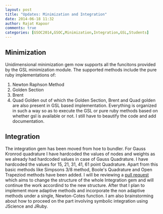 ```yaml
---
layout: post
title: "Updates: Minimization and Integration"
date: 2014-06-18 11:32
author: Rajat Kapoor
comments: true
categories: [GSOC2014,GSOC,Minimization,Integration,GSL,Students]
---
```

Minimization
------------
Unidimensional minimization gem now supports all the funcitons provided by the GSL minimization module. The supported methods include the pure ruby implementations of:
1. Newton Raphson Method
2. Golden Section
3. Brent
4. Quad Golden
out of which the Golden Section, Brent and Quad golden are also present in GSL based implementation. Everything is organized in such a way so as to execute the GSL or pure ruby methods based on whether gsl is available or not. I still have to beautify the code and add documentation.

Integration
-----------
The integration gem has been moved from hoe to bundler. For Gauss Kronrod quadrature I have hardcoded the values of nodes and weights as we already had hardcoded values in case of Gauss Quadrature. I have hardcoded the values for 15, 21, 31, 41, 61 point Quadrature. Apart from this basic methods like Simpsons 3/8 method, Boole's Quadrature and Open Trapeziod methods have been added. I will be reviewing a [pull request](https://github.com/clbustos/integration/pull/3) which aims to change the structure of the whole Integration gem and will continue the work accordind to the new structure. After that I plan to implement more adaptive methods and incorporate the non adaptive methods under a single, Newton-Cotes function. I am also brainstorming about how to proceed on the part involving symbolic integration using JScience and JRuby.